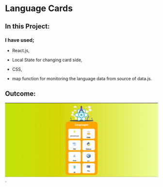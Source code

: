 # Language Cards

## In this Project:

### I have used;

- React.js,

- Local State for changing card side,

- CSS,

- map function for monitoring the language data from source of data.js.


## Outcome:

<!-- You can learn more in the [Create React App documentation](https://facebook.github.io/create-react-app/docs/getting-started). -->

![Project Snapshot](./src/assets/language-cards.gif).
